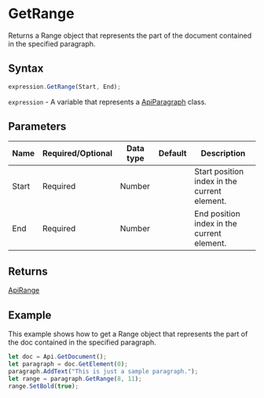 # GetRange

Returns a Range object that represents the part of the document contained in the specified paragraph.

## Syntax

```javascript
expression.GetRange(Start, End);
```

`expression` - A variable that represents a [ApiParagraph](../ApiParagraph.md) class.

## Parameters

| **Name** | **Required/Optional** | **Data type** | **Default** | **Description** |
| ------------- | ------------- | ------------- | ------------- | ------------- |
| Start | Required | Number |  | Start position index in the current element. |
| End | Required | Number |  | End position index in the current element. |

## Returns

[ApiRange](../../ApiRange/ApiRange.md)

## Example

This example shows how to get a Range object that represents the part of the doc contained in the specified paragraph.

```javascript editor-
let doc = Api.GetDocument();
let paragraph = doc.GetElement(0);
paragraph.AddText("This is just a sample paragraph.");
let range = paragraph.GetRange(8, 11);
range.SetBold(true);
```
